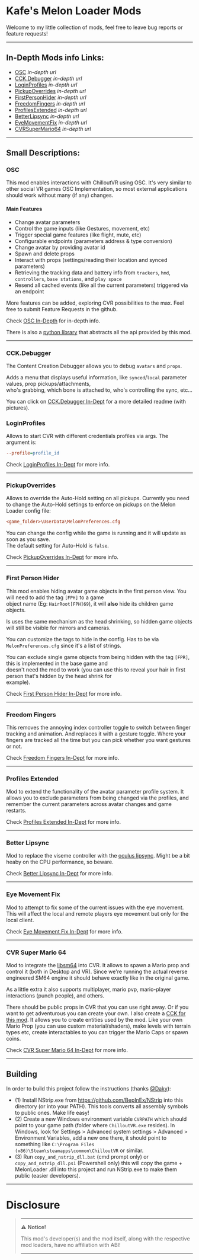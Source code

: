 # Kafe's Melon Loader Mods

Welcome to my little collection of mods, feel free to leave bug reports or feature requests!

---

## In-Depth Mods info Links:

- [OSC](OSC) *in-depth url*
- [CCK.Debugger](CCK.Debugger) *in-depth url*
- [LoginProfiles](LoginProfiles) *in-depth url*
- [PickupOverrides](PickupOverrides) *in-depth url*
- [FirstPersonHider](FirstPersonHider) *in-depth url*
- [FreedomFingers](FreedomFingers) *in-depth url*
- [ProfilesExtended](ProfilesExtended) *in-depth url*
- [BetterLipsync](BetterLipsync) *in-depth url*
- [EyeMovementFix](EyeMovementFix) *in-depth url*
- [CVRSuperMario64](CVRSuperMario64) *in-depth url*

---

## Small Descriptions:  

### OSC

This mod enables interactions with ChilloutVR using OSC. It's very similar to other social VR games OSC Implementation,
so most external applications should work without many (if any) changes.

#### Main Features

- Change avatar parameters
- Control the game inputs (like Gestures, movement, etc)
- Trigger special game features (like flight, mute, etc)
- Configurable endpoints (parameters address & type conversion)
- Change avatar by providing avatar id
- Spawn and delete props
- Interact with props (settings/reading their location and synced parameters)
- Retrieving the tracking data and battery info from `trackers`, `hmd`, `controllers`, `base stations`, and `play space`
- Resend all cached events (like all the current parameters) triggered via an endpoint

More features can be added, exploring CVR possibilities to the max. Feel free to submit Feature Requests in the github.

Check [OSC In-Depth](OSC) for in-depth info.

There is also a [python library](https://github.com/kafeijao/cvr_osc_lib_py) that abstracts all the api provided by this
mod.

---

### CCK.Debugger

The Content Creation Debugger allows you to debug `avatars` and `props`.

Adds a menu that displays useful information, like `synced`/`local` parameter values, prop pickups/attachments,  
who's grabbing, which bone is attached to, who's controlling the sync, etc...

You can click on [CCK.Debugger In-Dept](CCK.Debugger) for a more detailed readme (with pictures).

### LoginProfiles

Allows to start CVR with different credentials profiles via args. The argument is:

```cfg
--profile=profile_id
```

Check [LoginProfiles In-Dept](LoginProfiles) for more info.

---

### PickupOverrides

Allows to override the Auto-Hold setting on all pickups.
Currently you need to change the Auto-Hold settings to enforce on pickups on the Melon Loader config file:

```cfg
<game_folder>\UserData\MelonPreferences.cfg
```

You can change the config while the game is running and it will update as soon as you save.  
The default setting for Auto-Hold is `false`.

Check [PickupOverrides In-Dept](PickupOverrides) for more info.

---

### First Person Hider

This mod enables hiding avatar game objects in the first person view. You will need to add the tag `[FPH]` to a game  
object name (Eg: `HairRoot[FPH]69`), it will **also** hide its children game objects.

Is uses the same mechanism as the head shrinking, so hidden game objects will still be visible for mirrors and cameras.

You can customize the tags to hide in the config. Has to be via `MelonPreferences.cfg` since it's a list of strings.

You can exclude single game objects from being hidden with the tag `[FPR]`, this is implemented in the base game and  
doesn't need the mod to work (you can use this to reveal your hair in first person that's hidden by the head shrink for  
example).

Check [First Person Hider In-Dept](FirstPersonHider) for more info.

---

### Freedom Fingers

This removes the annoying index controller toggle to switch between finger tracking and animation. And replaces it with
a gesture toggle. Where your fingers are tracked all the time but you can pick whether you want gestures or not.

Check [Freedom Fingers In-Dept](FreedomFingers) for more info.

---

### Profiles Extended

Mod to extend the functionality of the avatar parameter profile system. It allows you to exclude parameters from being
changed via the profiles, and remember the current parameters across avatar changes and game restarts.

Check [Profiles Extended In-Dept](ProfilesExtended) for more info.

---

### Better Lipsync

Mod to replace the viseme controller with the
[oculus lipsync](https://developer.oculus.com/documentation/unity/audio-ovrlipsync-unity/).
Might be a bit heaby on the CPU performance, so beware.

Check [Better Lipsync In-Dept](BetterLipsync) for more info.

---

### Eye Movement Fix

Mod to attempt to fix some of the current issues with the eye movement. This will affect the local and remote players
eye movement but only for the local client.

Check [Eye Movement Fix In-Dept](EyeMovementFix) for more info.

---

### CVR Super Mario 64

Mod to integrate the [libsm64](https://github.com/libsm64/libsm64) into CVR. It allows to spawn a Mario prop and control
it (both in Desktop and VR). Since we're running the actual reverse engineered SM64 engine it should behave exactly like
in the original game.

As a little extra it also supports multiplayer, mario pvp, mario-player interactions (punch people), and others.

There should be public props in CVR that you can use right away. Or if you want to get adventurous you can create your
own. I also create a [CCK for this mod](https://github.com/kafeijao/Kafe_CVR_CCKs/tree/master/CVRSuperMario64). It
allows you to create entities used by the mod. Like your own Mario Prop (you can use custom material/shaders), make
levels with terrain types etc, create interactables to you can trigger the Mario Caps or spawn coins.

Check [CVR Super Mario 64 In-Dept](CVRSuperMario64) for more info.

---

## Building

In order to build this project follow the instructions (thanks [@Daky](https://github.com/dakyneko)):

- (1) Install NStrip.exe from https://github.com/BepInEx/NStrip into this directory (or into your PATH). This tools
  converts all assembly symbols to public ones. Make life easy!
- (2) Create a new Windows environment variable `CVRPATH` which should point to your game path (folder
  where `ChilloutVR.exe` resides). In Windows, look for Settings > Advanced system settings > Advanced > Environment
  Variables, add a new one there, it should point to something
  like `C:\Program Files (x86)\Steam\steamapps\common\ChilloutVR` or similar.
- (3) Run `copy_and_nstrip_dll.bat` (cmd prompt only) or `copy_and_nstrip_dll.ps1` (Powershell only) this will copy the
game + MelonLoader .dll into this project and run NStrip.exe to make them public (easier developers).  


---

# Disclosure  

> ---
> ⚠️ **Notice!**  
>
> This mod's developer(s) and the mod itself, along with the respective mod loaders, have no affiliation with ABI!
>
> ---
